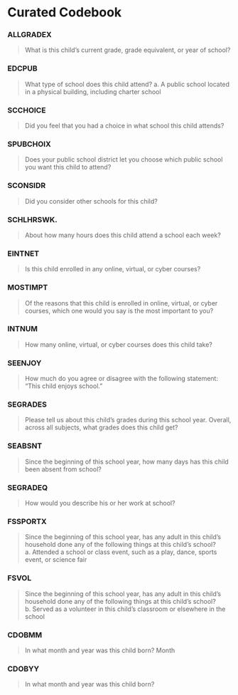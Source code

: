 # Curated Codebook  

### ALLGRADEX  
> What is this child’s current grade, grade equivalent, or year of school?  

### EDCPUB  
> What type of school does this child attend? a. A public school located in a physical building, including charter school  

### SCCHOICE
> Did you feel that you had a choice in what school this child attends?  

### SPUBCHOIX  
> Does your public school district let you choose which public school you want this child to attend?  

### SCONSIDR  
> Did you consider other schools for this child?  

### SCHLHRSWK. 
> About how many hours does this child attend a school each week?  

### EINTNET  
> Is this child enrolled in any online, virtual, or cyber courses?  

### MOSTIMPT  
> Of the reasons that this child is enrolled in online, virtual, or cyber courses, which one would you say is the most important to you?  

### INTNUM  
> How many online, virtual, or cyber courses does this child take?  

### SEENJOY  
> How much do you agree or disagree with the following statement: “This child enjoys school.”  

### SEGRADES  
> Please tell us about this child’s grades during this school year. Overall, across all subjects, what grades does this child get?  

### SEABSNT  
> Since the beginning of this school year, how many days has this child been absent from school?

### SEGRADEQ  
> How would you describe his or her work at school?  

### FSSPORTX  
> Since the beginning of this school year, has any adult in this child’s household done any of the following things at this child’s school?  
> a. Attended a school or class event, such as a play, dance, sports event, or science fair  

### FSVOL  
> Since the beginning of this school year, has any adult in this child’s household done any of the following things at this child’s school?  
> b. Served as a volunteer in this child’s classroom or elsewhere in the school  

### CDOBMM  
> In what month and year was this child born? Month  

### CDOBYY  
> In what month and year was this child born?  
